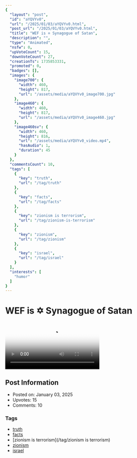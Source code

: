 ```yaml
---
{
  "layout": "post",
  "id": "aYQVYv0",
  "url": "/2025/01/03/aYQVYv0.html",
  "post_url": "/2025/01/03/aYQVYv0.html",
  "title": "WEF is ✡️ Synagogue of Satan",
  "description": "",
  "type": "Animated",
  "nsfw": 0,
  "upVoteCount": 15,
  "downVoteCount": 27,
  "creationTs": 1735853331,
  "promoted": 0,
  "badges": [],
  "images": {
    "image700": {
      "width": 460,
      "height": 817,
      "url": "/assets/media/aYQVYv0_image700.jpg"
    },
    "image460": {
      "width": 460,
      "height": 817,
      "url": "/assets/media/aYQVYv0_image460.jpg"
    },
    "image460sv": {
      "width": 460,
      "height": 816,
      "url": "/assets/media/aYQVYv0_video.mp4",
      "hasAudio": 1,
      "duration": 45
    }
  },
  "commentsCount": 10,
  "tags": [
    {
      "key": "truth",
      "url": "/tag/truth"
    },
    {
      "key": "facts",
      "url": "/tag/facts"
    },
    {
      "key": "zionism is terrorism",
      "url": "/tag/zionism-is-terrorism"
    },
    {
      "key": "zionism",
      "url": "/tag/zionism"
    },
    {
      "key": "israel",
      "url": "/tag/israel"
    }
  ],
  "interests": [
    "humor"
  ]
}
---
```


# WEF is ✡️ Synagogue of Satan

<video controls playsinline loop poster="/assets/media/aYQVYv0_image460.jpg">
  <source src="/assets/media/aYQVYv0_video.mp4" type="video/mp4">
  Your browser does not support the video tag.
</video>

## Post Information

- Posted on: January 03, 2025
- Upvotes: 15
- Comments: 10

### Tags

- [truth](/tag/truth)
- [facts](/tag/facts)
- [zionism is terrorism](/tag/zionism is terrorism)
- [zionism](/tag/zionism)
- [israel](/tag/israel)
